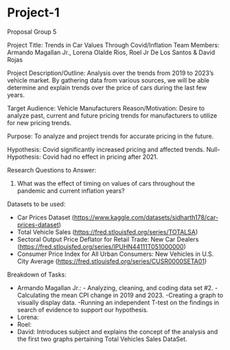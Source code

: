 # Project-1
Proposal Group 5

Project Title: Trends in Car Values Through Covid/Inflation
Team Members: Armando Magallan Jr., Lorena Olalde Rios, Roel Jr De Los Santos & David Rojas

Project Description/Outline: Analysis over the trends from 2019 to 2023’s vehicle market. By gathering data from various sources, we will be able determine and explain trends over the price of cars during the last few years.

Target Audience: Vehicle Manufacturers
Reason/Motivation: Desire to analyze past, current and future pricing trends for manufacturers to utilize for new pricing trends.

Purpose: To analyze and project trends for accurate pricing in the future.

Hypothesis: Covid significantly increased pricing and affected trends.
Null-Hypothesis: Covid had no effect in pricing after 2021.

Research Questions to Answer:
1.	What was the effect of timing on values of cars throughout the pandemic and current inflation years?

Datasets to be used:
- Car Prices Dataset (https://www.kaggle.com/datasets/sidharth178/car-prices-dataset)
- Total Vehicle Sales (https://fred.stlouisfed.org/series/TOTALSA)
- Sectoral Output Price Deflator for Retail Trade: New Car Dealers (https://fred.stlouisfed.org/series/IPUHN44111T051000000)
- Consumer Price Index for All Urban Consumers: New Vehicles in U.S. City Average (https://fred.stlouisfed.org/series/CUSR0000SETA01)

Breakdown of Tasks:
- Armando Magallan Jr.: - Analyzing, cleaning, and coding data set #2.
                        -Calculating the mean CPI change in 2019 and 2023.
                        -Creating a graph to visually display data.
                        -Running an independent T-test on the findings in search of evidence to support our hypothesis. 
- Lorena:
- Roel:
- David: Introduces subject and explains the concept of the analysis and the first two graphs pertaining Total Vehicles Sales DataSet.